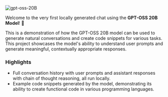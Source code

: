 <img alt="gpt-oss-20B" src="https://github.com/openai/gpt-oss/blob/4931694686fadfa74a80554473d32f7dd4d059f3/docs/gpt-oss-20b.svg">

Welcome to the very first locally generated chat using the **GPT-OSS 20B Model**! 🎉

This is a demonstration of how the GPT-OSS 20B model can be used to generate natural conversations and create code snippets for various tasks. This project showcases the model's ability to understand user prompts and generate meaningful, contextually appropriate responses.

### Highlights
- Full conversation history with user prompts and assistant responses with chain of thought reasoning, all run locally.
- Example code snippets generated by the model, demonstrating its ability to create functional code in various programming languages.
